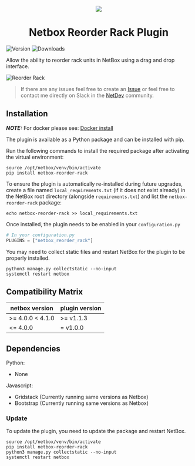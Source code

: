 <p align="center"><img src="docs/img/reorder-rack.svg"></p>

<h1 align="center">Netbox Reorder Rack Plugin</h1>

![Version](https://img.shields.io/pypi/v/netbox-reorder-rack) ![Downloads](https://img.shields.io/pypi/dm/netbox-reorder-rack)

Allow the ability to reorder rack units in NetBox using a drag and drop interface.

![Reorder Rack](docs/img/netbox-reorder-rack.gif)

> If there are any issues feel free to create an [Issue](https://github.com/minitriga/netbox-reorder-rack/issues) or feel free to contact me directly on Slack in the [NetDev](https://netdev.chat/) community.

## Installation

**_NOTE:_** For docker please see: [Docker install](https://github.com/netbox-community/netbox-docker/wiki/Using-Netbox-Plugins)

The plugin is available as a Python package and can be installed with pip.

Run the following commands to install the required package after activating the virtual environment:

```shell
source /opt/netbox/venv/bin/activate
pip install netbox-reorder-rack
```

To ensure the plugin is automatically re-installed during future upgrades, create a file named `local_requirements.txt` (if it does not exist already) in the NetBox root directory (alongside `requirements.txt`) and list the `netbox-reorder-rack` package:

```shell
echo netbox-reorder-rack >> local_requirements.txt
```

Once installed, the plugin needs to be enabled in your `configuration.py`

```python
# In your configuration.py
PLUGINS = ["netbox_reorder_rack"]
```

You may need to collect static files and restart NetBox for the plugin to be properly installed.

```shell
python3 manage.py collectstatic --no-input
systemctl restart netbox
```


## Compatibility Matrix

| netbox version | plugin version |
| -------------- | ----------------------------- |
| >= 4.0.0 < 4.1.0 | >= v1.1.3                     |
| <= 4.0.0       | = v1.0.0                      |

## Dependencies
Python:
  - None

Javascript:
  - Gridstack (Currently running same versions as Netbox)
  - Bootstrap (Currently running same versions as Netbox)

### Update

To update the plugin, you need to update the package and restart NetBox.

```shell
source /opt/netbox/venv/bin/activate
pip install netbox-reorder-rack
python3 manage.py collectstatic --no-input
systemctl restart netbox
```
